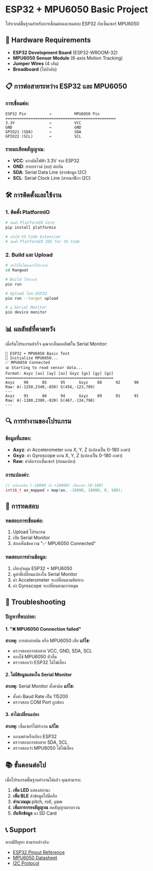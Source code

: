 # ESP32 + MPU6050 Basic Project

โปรเจกต์พื้นฐานสำหรับการเชื่อมต่อและทดสอบ ESP32 กับเซ็นเซอร์ MPU6050

## 🔧 Hardware Requirements

- **ESP32 Development Board** (ESP32-WROOM-32)
- **MPU6050 Sensor Module** (6-axis Motion Tracking)
- **Jumper Wires** (4 เส้น)
- **Breadboard** (ไม่บังคับ)

## 📋 การต่อสายระหว่าง ESP32 และ MPU6050

### **การเชื่อมต่อ:**
```
ESP32 Pin          →          MPU6050 Pin
================================================
3.3V               →          VCC
GND                →          GND
GPIO21 (SDA)       →          SDA
GPIO22 (SCL)       →          SCL
```

### **รายละเอียดสัญญาณ:**
- **VCC**: แรงดันไฟฟ้า 3.3V จาก ESP32
- **GND**: สายกราวด์ (ลบ) ต่อกัน
- **SDA**: Serial Data Line (สายข้อมูล I2C)
- **SCL**: Serial Clock Line (สายนาฬิกา I2C)

## 🛠️ การติดตั้งและใช้งาน

### 1. ติดตั้ง PlatformIO
```bash
# ติดตั้ง PlatformIO Core
pip install platformio

# หรือใช้ VS Code Extension
# ติดตั้ง PlatformIO IDE for VS Code
```

### 2. Build และ Upload
```bash
# เข้าไปในโฟลเดอร์โปรเจกต์
cd Rangwat

# Build โปรเจกต์
pio run

# Upload ไปยัง ESP32
pio run --target upload

# ดู Serial Monitor
pio device monitor
```

## 📊 ผลลัพธ์ที่คาดหวัง

เมื่อรันโปรแกรมสำเร็จ คุณจะเห็นผลลัพธ์ใน Serial Monitor:

```
🚀 ESP32 + MPU6050 Basic Test
🔧 Initialize MPU6050...
✅ MPU6050 Connected
📊 Starting to read sensor data...
Format: Axyz [ax] [ay] [az] Gxyz [gx] [gy] [gz]
===============================================
Axyz    90      85      95      Gxyz    88      92      90
Raw: A(-1250,2340,-850) G(456,-123,789)
---
Axyz    91      86      94      Gxyz    89      91      91
Raw: A(-1180,2380,-820) G(467,-134,798)
---
```

## 🔍 การทำงานของโปรแกรม

### **ข้อมูลที่แสดง:**
- **Axyz**: ค่า Accelerometer แกน X, Y, Z (แปลงเป็น 0-180 องศา)
- **Gxyz**: ค่า Gyroscope แกน X, Y, Z (แปลงเป็น 0-180 องศา)
- **Raw**: ค่าดิบจากเซ็นเซอร์ (ก่อนแปลง)

### **การแปลงค่า:**
```cpp
// แปลงค่าดิบ (-18000 ถึง +18000) เป็นองศา (0-180)
int16_t ax_mapped = map(ax, -18000, 18000, 0, 180);
```

## 🧪 การทดสอบ

### **ทดสอบการเชื่อมต่อ:**
1. Upload โปรแกรม
2. เปิด Serial Monitor
3. ต้องเห็นข้อความ "✅ MPU6050 Connected"

### **ทดสอบการอ่านข้อมูล:**
1. เอียง/หมุน ESP32 + MPU6050
2. ดูค่าที่เปลี่ยนแปลงใน Serial Monitor
3. ค่า Accelerometer จะเปลี่ยนตามทิศทาง
4. ค่า Gyroscope จะเปลี่ยนตามการหมุน

## 🚨 Troubleshooting

### **ปัญหาที่พบบ่อย:**

#### 1. "❌ MPU6050 Connection failed"
**สาเหตุ:** การต่อสายผิด หรือ MPU6050 เสีย
**แก้ไข:**
- ตรวจสอบการต่อสาย VCC, GND, SDA, SCL
- ลองใช้ MPU6050 ตัวอื่น
- ตรวจสอบว่า ESP32 ได้ไฟเลี้ยง

#### 2. ไม่มีข้อมูลแสดงใน Serial Monitor
**สาเหตุ:** Serial Monitor ตั้งค่าผิด
**แก้ไข:**
- ตั้งค่า Baud Rate เป็น 115200
- ตรวจสอบ COM Port ถูกต้อง

#### 3. ค่าไม่เปลี่ยนแปลง
**สาเหตุ:** เซ็นเซอร์ไม่ทำงาน
**แก้ไข:**
- ลองเขย่าหรือเอียง ESP32
- ตรวจสอบการต่อสาย SDA, SCL
- ตรวจสอบว่า MPU6050 ได้ไฟเลี้ยง

## 📚 ขั้นตอนต่อไป

เมื่อโปรแกรมพื้นฐานทำงานได้แล้ว คุณสามารถ:
1. **เพิ่ม LED** แสดงสถานะ
2. **เพิ่ม BLE** ส่งข้อมูลไปมือถือ
3. **คำนวณมุม** pitch, roll, yaw
4. **เพิ่มการกรองสัญญาณ** ลดสัญญาณรบกวน
5. **บันทึกข้อมูล** ลง SD Card

## 📞 Support

หากมีปัญหา สามารถอ้างอิง:
- [ESP32 Pinout Reference](https://randomnerdtutorials.com/esp32-pinout-reference-gpios/)
- [MPU6050 Datasheet](https://invensense.tdk.com/wp-content/uploads/2015/02/MPU-6000-Datasheet1.pdf)
- [I2C Protocol](https://learn.sparkfun.com/tutorials/i2c) 